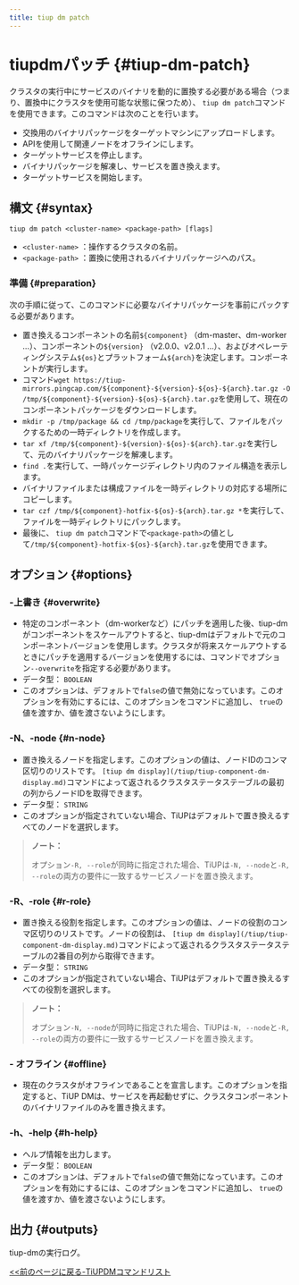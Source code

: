 ```yaml
---
title: tiup dm patch
---
```


# tiupdmパッチ {#tiup-dm-patch}

クラスタの実行中にサービスのバイナリを動的に置換する必要がある場合（つまり、置換中にクラスタを使用可能な状態に保つため）、 `tiup dm patch`コマンドを使用できます。このコマンドは次のことを行います。

-   交換用のバイナリパッケージをターゲットマシンにアップロードします。
-   APIを使用して関連ノードをオフラインにします。
-   ターゲットサービスを停止します。
-   バイナリパッケージを解凍し、サービスを置き換えます。
-   ターゲットサービスを開始します。

## 構文 {#syntax}

```shell
tiup dm patch <cluster-name> <package-path> [flags]
```

-   `<cluster-name>` ：操作するクラスタの名前。
-   `<package-path>` ：置換に使用されるバイナリパッケージへのパス。

### 準備 {#preparation}

次の手順に従って、このコマンドに必要なバイナリパッケージを事前にパックする必要があります。

-   置き換えるコンポーネントの名前`${component}` （dm-master、dm-worker ...）、コンポーネントの`${version}` （v2.0.0、v2.0.1 ...）、およびオペレーティングシステム`${os}`とプラットフォーム`${arch}`を決定します。コンポーネントが実行します。
-   コマンド`wget https://tiup-mirrors.pingcap.com/${component}-${version}-${os}-${arch}.tar.gz -O /tmp/${component}-${version}-${os}-${arch}.tar.gz`を使用して、現在のコンポーネントパッケージをダウンロードします。
-   `mkdir -p /tmp/package && cd /tmp/package`を実行して、ファイルをパックするための一時ディレクトリを作成します。
-   `tar xf /tmp/${component}-${version}-${os}-${arch}.tar.gz`を実行して、元のバイナリパッケージを解凍します。
-   `find .`を実行して、一時パッケージディレクトリ内のファイル構造を表示します。
-   バイナリファイルまたは構成ファイルを一時ディレクトリの対応する場所にコピーします。
-   `tar czf /tmp/${component}-hotfix-${os}-${arch}.tar.gz *`を実行して、ファイルを一時ディレクトリにパックします。
-   最後に、 `tiup dm patch`コマンドで`<package-path>`の値として`/tmp/${component}-hotfix-${os}-${arch}.tar.gz`を使用できます。

## オプション {#options}

### -上書き {#overwrite}

-   特定のコンポーネント（dm-workerなど）にパッチを適用した後、tiup-dmがコンポーネントをスケールアウトすると、tiup-dmはデフォルトで元のコンポーネントバージョンを使用します。クラスタが将来スケールアウトするときにパッチを適用するバージョンを使用するには、コマンドでオプション`--overwrite`を指定する必要があります。
-   データ型： `BOOLEAN`
-   このオプションは、デフォルトで`false`の値で無効になっています。このオプションを有効にするには、このオプションをコマンドに追加し、 `true`の値を渡すか、値を渡さないようにします。

### -N、-node {#n-node}

-   置き換えるノードを指定します。このオプションの値は、ノードIDのコンマ区切りのリストです。 `[tiup dm display](/tiup/tiup-component-dm-display.md)`コマンドによって返されるクラスタステータステーブルの最初の列からノードIDを取得できます。
-   データ型： `STRING`
-   このオプションが指定されていない場合、TiUPはデフォルトで置き換えるすべてのノードを選択します。

> **ノート：**
>
> オプション`-R, --role`が同時に指定された場合、TiUPは`-N, --node`と`-R, --role`の両方の要件に一致するサービスノードを置き換えます。

### -R、-role {#r-role}

-   置き換える役割を指定します。このオプションの値は、ノードの役割のコンマ区切りのリストです。ノードの役割は、 `[tiup dm display](/tiup/tiup-component-dm-display.md)`コマンドによって返されるクラスタステータステーブルの2番目の列から取得できます。
-   データ型： `STRING`
-   このオプションが指定されていない場合、TiUPはデフォルトで置き換えるすべての役割を選択します。

> **ノート：**
>
> オプション`-N, --node`が同時に指定された場合、TiUPは`-N, --node`と`-R, --role`の両方の要件に一致するサービスノードを置き換えます。

### - オフライン {#offline}

-   現在のクラスタがオフラインであることを宣言します。このオプションを指定すると、TiUP DMは、サービスを再起動せずに、クラスタコンポーネントのバイナリファイルのみを置き換えます。

### -h、-help {#h-help}

-   ヘルプ情報を出力します。
-   データ型： `BOOLEAN`
-   このオプションは、デフォルトで`false`の値で無効になっています。このオプションを有効にするには、このオプションをコマンドに追加し、 `true`の値を渡すか、値を渡さないようにします。

## 出力 {#outputs}

tiup-dmの実行ログ。

[&lt;&lt;前のページに戻る-TiUPDMコマンドリスト](/tiup/tiup-component-dm.md#command-list)
